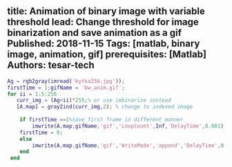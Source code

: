 title: Animation of binary image with variable threshold
lead: Change threshold for image binarization and save animation as a gif
Published: 2018-11-15
Tags:  [matlab, binary image, animation, gif]
prerequisites: [Matlab]
Authors: tesar-tech
---

``` matlab
Ag = rgb2gray(imread('kytka256.jpg'));
firstTime = 1;gifName = 'bw_anim.gif';
for ii = 1:5:256
   curr_img = (Ag<ii)*255;% or use imbinarize instead
   [A,map] = gray2ind(curr_img,2); % change to indexed image
   
    if firstTime ==1%save first frame in different manner
        imwrite(A,map,gifName,'gif','LoopCount',Inf,'DelayTime',0.001);
    firstTime = 0;
    else
        imwrite(A,map,gifName,'gif','WriteMode','append','DelayTime',0.001);
    end 
 end
```